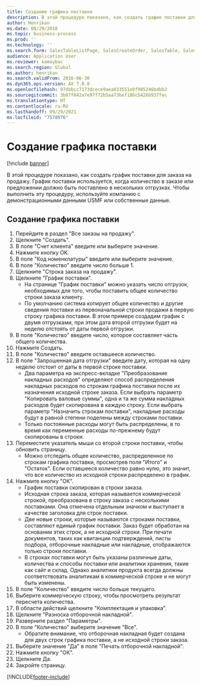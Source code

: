 ```yaml
---
title: Создание графика поставки
description: В этой процедуре показано, как создать график поставки для заказа на продажу.
author: Henrikan
ms.date: 08/29/2018
ms.topic: business-process
ms.prod: ''
ms.technology: ''
ms.search.form: SalesTableListPage, SalesCreateOrder, SalesTable, SalesDeliverySchedule, SalesEditLines,  SrsReportViewerForm
audience: Application User
ms.reviewer: kamaybac
ms.search.region: Global
ms.author: henrikan
ms.search.validFrom: 2016-06-30
ms.dyn365.ops.version: AX 7.0.0
ms.openlocfilehash: 97dbbcc7173dcece9aea833551e8f985246bdbb2
ms.sourcegitcommit: 3b87f042a7e97f72b5aa73bef186c5426b937fec
ms.translationtype: HT
ms.contentlocale: ru-RU
ms.lasthandoff: 09/29/2021
ms.locfileid: "7578976"
---
```

# <a name="create-delivery-schedule"></a>Создание графика поставки

[!include [banner](../../includes/banner.md)]

В этой процедуре показано, как создать график поставки для заказа на продажу. График поставки используется, когда количество в заказе или предложении должно быть поставлено в нескольких отгрузках. Чтобы выполнить эту процедуру, используйте компанию с демонстрационными данными USMF или собственные данные.


## <a name="create-delivery-schedule"></a>Создание графика поставки
1. Перейдите в раздел "Все заказы на продажу".
2. Щелкните "Создать".
3. В поле "Счет клиента" введите или выберите значение.
4. Нажмите кнопку OK.
5. В поле "Код номенклатуры" введите или выберите значение.
6. В поле "Количество" введите число больше 1.
7. Щелкните "Строка заказа на продажу".
8. Щелкните "График поставки".
    * На странице "График поставки" можно указать число отгрузок, необходимых для того, чтобы поставить общее количество строки заказа клиенту.    
    * По умолчанию система копирует общее количество и другие сведения поставки из первоначальной строки продажи в первую строку графика поставки. В этом примере создадим график с двумя отгрузками, при этом дата второй отгрузки будет на неделю отстоять от даты первой отгрузки.  
9. В поле "Количество" введите число, которое составляет часть общего количества.
10. Нажмите Создать.
11. В поле "Количество" введите оставшееся количество.
12. В поле "Запрошенная дата отгрузки" введите дату, которая на одну неделю отстоит от даты в первой строке поставки.
    * Два параметра на экспресс-вкладке "Преобразование накладных расходов" определяют способ распределения накладных расходов по строкам графика поставки после их назначения исходной строке заказа. Если выбрать параметр "Копировать валовые суммы", одна и та же сумма накладных расходов будет скопирована в каждую строку. Если выбрать параметр "Назначить строкам поставки", накладные расходы будут в равной степени поделены между строками поставки.  
    * Только постоянные расходы могут быть распределены, в то время как переменные расходы по-прежнему будут скопированы в строки.  
13. Переместите указатель мыши со второй строки поставки, чтобы обновить страницу.
    * Можно отследить общее количество, распределенное по строкам графика поставки, просмотрев поля "Итого" и "Остаток". Если оставшееся количество равно нулю, это значит, что все количество из исходной строки распределено в график.   
14. Нажмите кнопку "OК".
    * График поставки скопирован в строки заказа.   
    * Исходная строка заказа, которая называется коммерческой строкой, преобразована в строку заказа с несколькими поставками. Она отмечена отдельным значком и выступает в качестве заголовка для строк поставки.  
    * Две новые строки, которые называются строками поставки, составляют единый график поставки. Заказ будет обработан на основании этих строк, а не исходной строки. При печати документов, таких как квитанции подтверждений, листы подбора, отборочные накладные или накладные, отображаются только строки поставки.   
    * В строках поставки могут быть указаны различные даты, количества и способы поставки или аналитики хранения, такие как сайт и склад. Однако аналитики продукта всегда должны соответствовать аналитикам в коммерческой строке и не могут быть изменены.  
15. В поле "Количество" введите число больше текущего.
16. Выберите коммерческую строку, чтобы просмотреть результат пересчета количества.
17. В области действий щелкните "Комплектация и упаковка".
18. Щелкните "Разноска отборочной накладной".
19. Разверните раздел "Параметры".
20. В поле "Количество" выберите значение "Все".
    * Обратите внимание, что отборочная накладная будет создана для двух строк графика поставки, а не исходной строки заказа.  
21. Выберите значение "Да" в поле "Печать отборочной накладной".
22. Нажмите кнопку "OК".
23. Щелкните Да.
24. Закройте страницу.


[!INCLUDE[footer-include](../../../includes/footer-banner.md)]